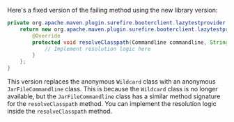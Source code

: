 Here's a fixed version of the failing method using the new library version:

```java
private org.apache.maven.plugin.surefire.booterclient.lazytestprovider.Commandline getTestListResolverWildcard() {
    return new org.apache.maven.plugin.surefire.booterclient.lazytestprovider.JarFileCommandline() {
        @Override
        protected void resolveClasspath(Commandline commandline, String classpathElementSeparator, StartupConfiguration config, File classpathFile) {
            // Implement resolution logic here
        }
    };
}
```

This version replaces the anonymous `Wildcard` class with an anonymous `JarFileCommandline` class. This is because the `Wildcard` class is no longer available, but the `JarFileCommandline` class has a similar method signature for the `resolveClasspath` method. You can implement the resolution logic inside the `resolveClasspath` method.